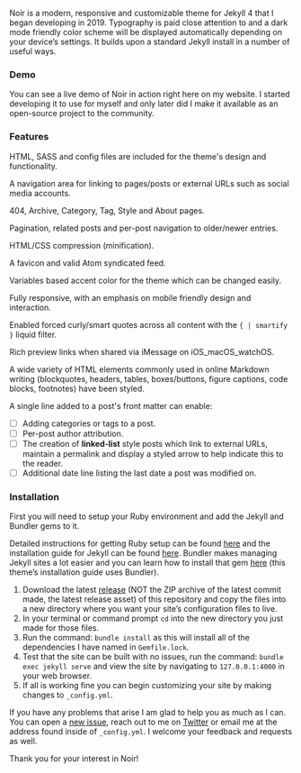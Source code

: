 Noir is a modern, responsive and customizable theme for Jekyll 4 that I began developing in 2019. Typography is paid close attention to and a dark mode friendly color scheme will be displayed automatically depending on your device’s settings. It builds upon a standard Jekyll install in a number of useful ways.

### Demo

You can see a live demo of Noir in action right here on my website. I started developing it to use for myself and only later did I make it available as an open-source project to the community.

### Features

HTML, SASS and config files are included for the theme's design and functionality.

A navigation area for linking to pages/posts or external URLs such as social media accounts.

404, Archive, Category, Tag, Style and About pages.

Pagination, related posts and per-post navigation to older/newer entries.

HTML/CSS compression (minification).

A favicon and valid Atom syndicated feed.

Variables based accent color for the theme which can be changed easily.

Fully responsive, with an emphasis on mobile friendly design and interaction.

Enabled forced curly/smart quotes across all content with the `{ | smartify }` liquid filter.

Rich preview links when shared via iMessage on iOS_macOS_watchOS.

A wide variety of HTML elements commonly used in online Markdown writing (blockquotes, headers, tables, boxes/buttons, figure captions, code blocks, footnotes) have been styled.

A single line added to a post's front matter can enable:
- [ ] Adding categories or tags to a post.
- [ ] Per-post author attribution.
- [ ] The creation of **linked-list** style posts which link to external URLs, maintain a permalink and display a styled arrow to help indicate this to the reader.
- [ ] Additional date line listing the last date a post was modified on.

### Installation

First you will need to setup your Ruby environment and add the Jekyll and Bundler gems to it.

Detailed instructions for getting Ruby setup can be found [here](https://www.ruby-lang.org/en/documentation/installation/) and the installation guide for Jekyll can be found [here](https://jekyllrb.com/docs/installation/). Bundler makes managing Jekyll sites a lot easier and you can learn how to install that gem [here](https://bundler.io) (this theme’s installation guide uses Bundler).

1. Download the latest [release](https://github.com/victorwynne/noir/releases/) (NOT the ZIP archive of the latest commit made, the latest release asset) of this repository and copy the files into a new directory where you want your site’s configuration files to live.
2. In your terminal or command prompt `cd` into the new directory you just made for those files.
3. Run the command: `bundle install` as this will install all of the dependencies I have named in `Gemfile.lock`.
4. Test that the site can be built with no issues, run the command: `bundle exec jekyll serve` and view the site by navigating to `127.0.0.1:4000` in your web browser.
5. If all is working fine you can begin customizing your site by making changes to `_config.yml`.

If you have any problems that arise I am glad to help you as much as I can. You can open a [new issue](https://github.com/victorwynne/noir/issues), reach out to me on [Twitter](https://twitter.com/_victorwynne) or email me at the address found inside of `_config.yml`. I welcome your feedback and requests as well.

Thank you for your interest in Noir!